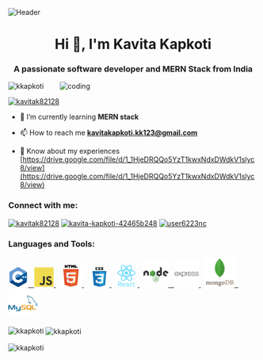 ![Header](./your-header-image-name.png)
<h1 align="center">Hi 👋, I'm Kavita Kapkoti</h1>
<h3 align="center">A passionate software developer and MERN Stack from India</h3>
<img align="right" alt="coding" width="400" src="https://camo.githubusercontent.com/571e1b07bd12a229e4655e0f584330c56076dd3ad02975293617479c29bb1f0f/68747470733a2f2f63646e2e6472696262626c652e636f6d2f75736572732f343035353439342f73637265656e73686f74732f31353231353735362f6d656469612f64326236366334636130313932616132366431303334343862336431353138622e676966">


<p align="left"> <img src="https://komarev.com/ghpvc/?username=kkapkoti&label=Profile%20views&color=0e75b6&style=flat" alt="kkapkoti" /> </p>

<p align="left"> <a href="https://twitter.com/kavitak82128" target="blank"><img src="https://img.shields.io/twitter/follow/kavitak82128?logo=twitter&style=for-the-badge" alt="kavitak82128" /></a> </p>

- 🌱 I’m currently learning **MERN stack**

- 📫 How to reach me **kavitakapkoti.kk123@gmail.com**

- 📄 Know about my experiences [https://drive.google.com/file/d/1_1HjeDRQQo5YzT1kwxNdxDWdkV1slyc8/view](https://drive.google.com/file/d/1_1HjeDRQQo5YzT1kwxNdxDWdkV1slyc8/view)

<h3 align="left">Connect with me:</h3>
<p align="left">
<a href="https://twitter.com/kavitak82128" target="blank"><img align="center" src="https://raw.githubusercontent.com/rahuldkjain/github-profile-readme-generator/master/src/images/icons/Social/twitter.svg" alt="kavitak82128" height="30" width="40" /></a>
<a href="https://linkedin.com/in/kavita-kapkoti-42465b248" target="blank"><img align="center" src="https://raw.githubusercontent.com/rahuldkjain/github-profile-readme-generator/master/src/images/icons/Social/linked-in-alt.svg" alt="kavita-kapkoti-42465b248" height="30" width="40" /></a>
<a href="https://www.leetcode.com/user6223nc" target="blank"><img align="center" src="https://raw.githubusercontent.com/rahuldkjain/github-profile-readme-generator/master/src/images/icons/Social/leet-code.svg" alt="user6223nc" height="30" width="40" /></a>
</p>

<h3 align="left">Languages and Tools:</h3>
<p align="left"> 
<!--   <h4>Programming Languages</h4> -->
  <a href="https://www.w3schools.com/cpp/" target="_blank" rel="noreferrer"> <img src="https://raw.githubusercontent.com/devicons/devicon/master/icons/cplusplus/cplusplus-original.svg" alt="cplusplus" width="40" height="40"/> &nbsp;
  <a href="https://developer.mozilla.org/en-US/docs/Web/JavaScript" target="_blank" rel="noreferrer"> <img src="https://raw.githubusercontent.com/devicons/devicon/master/icons/javascript/javascript-original.svg" alt="javascript" width="40" height="40"/> </a>  &nbsp;
<!--   <h4>Frontend Development</h4> -->
   <a href="https://www.w3.org/html/" target="_blank" rel="noreferrer"> <img src="https://raw.githubusercontent.com/devicons/devicon/master/icons/html5/html5-original-wordmark.svg" alt="html5" width="45" height="45"/> </a>&nbsp;&nbsp;
   </a> <a href="https://www.w3schools.com/css/" target="_blank" rel="noreferrer"> <img src="https://raw.githubusercontent.com/devicons/devicon/master/icons/css3/css3-original-wordmark.svg" alt="css3" width="40" height="40"/> </a> &nbsp;
  </a> <a href="https://reactjs.org/" target="_blank" rel="noreferrer"> <img src="https://raw.githubusercontent.com/devicons/devicon/master/icons/react/react-original-wordmark.svg" alt="react" width="45" height="45"/> </a>  &nbsp;
<!--  <h4>Backend Development</h4> -->
  <a href="https://nodejs.org" target="_blank" rel="noreferrer"> <img src="https://raw.githubusercontent.com/devicons/devicon/master/icons/nodejs/nodejs-original-wordmark.svg" alt="nodejs" width="50" height="50"/> &nbsp;
  <a href="https://expressjs.com" target="_blank" rel="noreferrer"> <img src="https://raw.githubusercontent.com/devicons/devicon/master/icons/express/express-original-wordmark.svg" alt="expressjs" width="50" height="50"/> </a> &nbsp; 
<!--    <h4>Database</h4>-->
  <a href="https://www.mongodb.com/" target="_blank" rel="noreferrer"> <img src="https://raw.githubusercontent.com/devicons/devicon/master/icons/mongodb/mongodb-original-wordmark.svg" alt="mongodb" width="60" height="60"/> &nbsp;
  </a> <a href="https://www.mysql.com/" target="_blank" rel="noreferrer"> <img src="https://raw.githubusercontent.com/devicons/devicon/master/icons/mysql/mysql-original-wordmark.svg" alt="mysql" width="60" height="60"/> </a>
 </p>

<p><img align="left" src="https://github-readme-stats.vercel.app/api/top-langs?username=kkapkoti&show_icons=true&locale=en&layout=compact" alt="kkapkoti" /></p>

<p>&nbsp;<img align="center" src="https://github-readme-stats.vercel.app/api?username=kkapkoti&show_icons=true&locale=en" alt="kkapkoti" /></p>

<p><img align="center" src="https://github-readme-streak-stats.herokuapp.com/?user=kkapkoti&" alt="kkapkoti" /></p>

